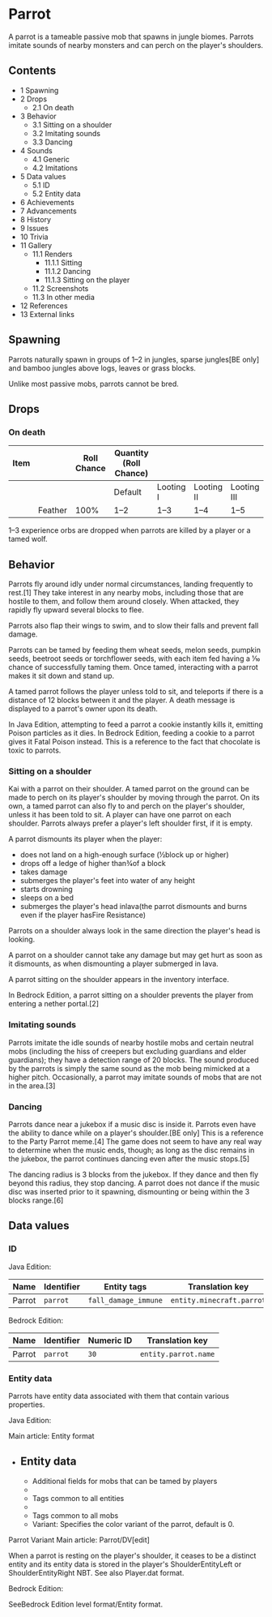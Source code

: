 # Parrot
A parrot is a tameable passive mob that spawns in jungle biomes. Parrots imitate sounds of nearby monsters and can perch on the player's shoulders.

## Contents
- 1 Spawning
- 2 Drops
	- 2.1 On death
- 3 Behavior
	- 3.1 Sitting on a shoulder
	- 3.2 Imitating sounds
	- 3.3 Dancing
- 4 Sounds
	- 4.1 Generic
	- 4.2 Imitations
- 5 Data values
	- 5.1 ID
	- 5.2 Entity data
- 6 Achievements
- 7 Advancements
- 8 History
- 9 Issues
- 10 Trivia
- 11 Gallery
	- 11.1 Renders
		- 11.1.1 Sitting
		- 11.1.2 Dancing
		- 11.1.3 Sitting on the player
	- 11.2 Screenshots
	- 11.3 In other media
- 12 References
- 13 External links

## Spawning
Parrots naturally spawn in groups of 1–2 in jungles, sparse jungles‌[BE  only] and bamboo jungles above logs, leaves or grass blocks.

Unlike most passive mobs, parrots cannot be bred.

## Drops
### On death
| Item |         | Roll Chance | Quantity (Roll Chance) |           |            |             |
|------|---------|-------------|------------------------|-----------|------------|-------------|
|      |         |             | Default                | Looting I | Looting II | Looting III |
|      | Feather | 100%        | 1–2                    | 1–3       | 1–4        | 1–5         |

1–3 experience orbs are dropped when parrots are killed by a player or a tamed wolf.

## Behavior
Parrots fly around idly under normal circumstances, landing frequently to rest.[1] They take interest in any nearby mobs, including those that are hostile to them, and follow them around closely. When attacked, they rapidly fly upward several blocks to flee.

Parrots also flap their wings to swim, and to slow their falls and prevent fall damage.

Parrots can be tamed by feeding them wheat seeds, melon seeds, pumpkin seeds, beetroot seeds or torchflower seeds, with each item fed having a 1⁄10 chance of successfully taming them. Once tamed, interacting with a parrot makes it sit down and stand up.

A tamed parrot follows the player unless told to sit, and teleports if there is a distance of 12 blocks between it and the player. A death message is displayed to a parrot's owner upon its death. 

In Java Edition, attempting to feed a parrot a cookie instantly kills it, emitting Poison particles as it dies. In Bedrock Edition, feeding a cookie to a parrot gives it Fatal Poison instead. This is a reference to the fact that chocolate is toxic to parrots.

### Sitting on a shoulder
Kai with a parrot on their shoulder.
A tamed parrot on the ground can be made to perch on its player's shoulder by moving through the parrot. On its own, a tamed parrot can also fly to and perch on the player's shoulder, unless it has been told to sit. A player can have one parrot on each shoulder. Parrots always prefer a player's left shoulder first, if it is empty.

A parrot dismounts its player when the player:

- does not land on a high-enough surface (1⁄2block up or higher)
- drops off a ledge of higher than3⁄4of a block
- takes damage
- submerges the player's feet into water of any height
- starts drowning
- sleeps on a bed
- submerges the player's head inlava(the parrot dismounts and burns even if the player hasFire Resistance)

Parrots on a shoulder always look in the same direction the player's head is looking.

A parrot on a shoulder cannot take any damage but may get hurt as soon as it dismounts, as when dismounting a player submerged in lava.

A parrot sitting on the shoulder appears in the inventory interface.

In Bedrock Edition, a parrot sitting on a shoulder prevents the player from entering a nether portal.[2]

### Imitating sounds
Parrots imitate the idle sounds of nearby hostile mobs and certain neutral mobs (including the hiss of creepers but excluding guardians and elder guardians); they have a detection range of 20 blocks. The sound produced by the parrots is simply the same sound as the mob being mimicked at a higher pitch. Occasionally, a parrot may imitate sounds of mobs that are not in the area.[3]

### Dancing
Parrots dance near a jukebox if a music disc is inside it. Parrots even have the ability to dance while on a player's shoulder.‌[BE  only] This is a reference to the Party Parrot meme.[4] The game does not seem to have any real way to determine when the music ends, though; as long as the disc remains in the jukebox, the parrot continues dancing even after the music stops.[5]

The dancing radius is 3 blocks from the jukebox. If they dance and then fly beyond this radius, they stop dancing. A parrot does not dance if the music disc was inserted prior to it spawning, dismounting or being within the 3 blocks range.[6]

## Data values
### ID
Java Edition:

| Name   | Identifier | Entity tags          | Translation key           |
|--------|------------|----------------------|---------------------------|
| Parrot | `parrot`   | `fall_damage_immune` | `entity.minecraft.parrot` |

Bedrock Edition:

| Name   | Identifier | Numeric ID | Translation key      |
|--------|------------|------------|----------------------|
| Parrot | `parrot`   | `30`       | `entity.parrot.name` |

### Entity data
Parrots have entity data associated with them that contain various properties.

Java Edition:

Main article: Entity format
- Entity data
	- 
	- Additional fields for mobs that can be tamed by players
	- 
	- Tags common to all entities
	- 
	- Tags common to all mobs
	- Variant: Specifies the color variant of the parrot, default is 0.


Parrot Variant
Main article: Parrot/DV[edit]

When a parrot is resting on the player's shoulder, it ceases to be a distinct entity and its entity data is stored in the player's ShoulderEntityLeft or ShoulderEntityRight NBT. See also Player.dat format.

Bedrock Edition:

SeeBedrock Edition level format/Entity format.
